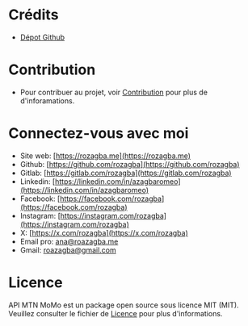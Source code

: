 # Crédits

- [Dépot Github](https://github.com/roazaga/apimtnmomo)

# Contribution

- Pour contribuer au projet, voir [Contribution](https://github.com/roazagba/apimtnmomo/blob/main/CONTRIBUTING.md) pour plus de d'inforamations.

# Connectez-vous avec moi

- Site web: [https://rozagba.me](https://rozagba.me)
- Github: [https://github.com/rozagba](https://github.com/rozagba)
- Gitlab: [https://gitlab.com/rozagba](https://gitlab.com/rozagba)
- Linkedin: [https://linkedin.com/in/azagbaromeo](https://linkedin.com/in/azagbaromeo)
- Facebook: [https://facebook.com/rozagba](https://facebook.com/rozagba)
- Instagram: [https://instagram.com/rozagba](https://instagram.com/rozagba)
- X: [https://x.com/rozagba](https://x.com/rozagba)
- Email pro: [ana@roazagba.me](mailto:ana@roazagba.me)
- Gmail: [roazagba@gmail.com](mailto:roazagba@gmail.com)

# Licence

API MTN MoMo est un package open source sous licence MIT (MIT). Veuillez consulter le fichier de [Licence](https://github.com/roazagba/apimtnmomo/blob/main/LICENSE.md) pour plus d'informations.
